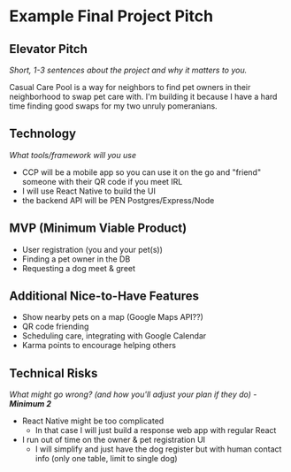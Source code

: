 # Example Final Project Pitch

## Elevator Pitch

_Short, 1-3 sentences about the project and why it matters to you._

Casual Care Pool is a way for neighbors to find pet owners in their neighborhood to swap pet care with. I'm building it because I have a hard time finding good swaps for my two unruly pomeranians.

## Technology

_What tools/framework will you use_

- CCP will be a mobile app so you can use it on the go and "friend" someone with their QR code if you meet IRL
- I will use React Native to build the UI
- the backend API will be PEN Postgres/Express/Node

## MVP (Minimum Viable Product)

- User registration (you and your pet(s))
- Finding a pet owner in the DB
- Requesting a dog meet & greet

## Additional Nice-to-Have Features

- Show nearby pets on a map (Google Maps API??)
- QR code friending
- Scheduling care, integrating with Google Calendar
- Karma points to encourage helping others

## Technical Risks

_What might go wrong? (and how you'll adjust your plan if they do) - **Minimum 2**_

- React Native might be too complicated
  - In that case I will just build a response web app with regular React
- I run out of time on the owner & pet registration UI
  - I will simplify and just have the dog register but with human contact info (only one table, limit to single dog)
